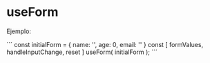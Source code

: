 # useForm

Ejemplo:

´´´
    const initialForm = {
        name: '',
        age: 0,
        email: ''
    }
    const [ formValues, handleInputChange, reset ] useForm( initialForm );
´´´
